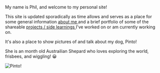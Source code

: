 <p> My name is Phil, and welcome to my personal site! </p>

<p>This site is updated sporadically as time allows and serves as a place for some general information <a href="./about" title="Go to About me!"> about me </a> and a brief portfolio of some of the shareable <a href="./projects" title="Go to Projects!"> projects / side learnings </a> I've worked on or am currently working on. </p>

<p> It's also a place to show pictures of and talk about my dog, Pinto! </p>

<p> She is an <span id="PintoAge"> </span> month <span id="PintoAgeWeeks"> </span> old Austrailian Shepard who loves exploring the world, frisbees, and wiggling! &#128512; </p>

<img src="{{ '/public/images/pinto.jpg' | relative_url }}" alt="Pinto!">

<script>

$( document ).ready(function() {

    $today = new Date($.now());

    // months are zero-based! But days and years are one-based ... ;)
    $birthday = new Date(2020, 03, 26);

    let weeksDays = differenceInWeeks($birthday, $today);

    const weeks = weeksDays[0];
    const days = weeksDays[1];

    $('#PintoAge').text(differenceInMonths($birthday, $today));
    $('#PintoAgeWeeks').text('('+ weeks + ' weeks and ' + days + ' days)');

});

function differenceInMonths(dateFrom, dateTo) {

    return dateTo.getMonth() - dateFrom.getMonth() + 
    (12 * (dateTo.getFullYear() - dateFrom.getFullYear()))
    
}

function differenceInWeeks(dt2, dt1) {

  // for weeks
  var diff =(dt2.getTime() - dt1.getTime()) / 1000;
  diff /= (60 * 60 * 24 * 7);


  // for days
  n = Math.abs(diff); 
  var decimal = n - Math.floor(n)

  var weeks = Math.abs(Math.round(diff));
  var days = Math.round(decimal * 7);

  return [weeks, days];
  
 }

</script>